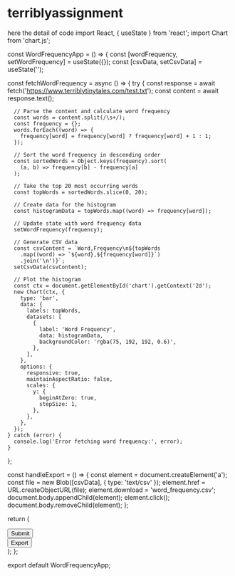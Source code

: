 # terriblyassignment
here the detail of code
import React, { useState } from 'react';
import Chart from 'chart.js';

const WordFrequencyApp = () => {
  const [wordFrequency, setWordFrequency] = useState({});
  const [csvData, setCsvData] = useState('');

  const fetchWordFrequency = async () => {
    try {
      const response = await fetch('https://www.terriblytinytales.com/test.txt');
      const content = await response.text();

      // Parse the content and calculate word frequency
      const words = content.split(/\s+/);
      const frequency = {};
      words.forEach((word) => {
        frequency[word] = frequency[word] ? frequency[word] + 1 : 1;
      });

      // Sort the word frequency in descending order
      const sortedWords = Object.keys(frequency).sort(
        (a, b) => frequency[b] - frequency[a]
      );

      // Take the top 20 most occurring words
      const topWords = sortedWords.slice(0, 20);

      // Create data for the histogram
      const histogramData = topWords.map((word) => frequency[word]);

      // Update state with word frequency data
      setWordFrequency(frequency);

      // Generate CSV data
      const csvContent = `Word,Frequency\n${topWords
        .map((word) => `${word},${frequency[word]}`)
        .join('\n')}`;
      setCsvData(csvContent);

      // Plot the histogram
      const ctx = document.getElementById('chart').getContext('2d');
      new Chart(ctx, {
        type: 'bar',
        data: {
          labels: topWords,
          datasets: [
            {
              label: 'Word Frequency',
              data: histogramData,
              backgroundColor: 'rgba(75, 192, 192, 0.6)',
            },
          ],
        },
        options: {
          responsive: true,
          maintainAspectRatio: false,
          scales: {
            y: {
              beginAtZero: true,
              stepSize: 1,
            },
          },
        },
      });
    } catch (error) {
      console.log('Error fetching word frequency:', error);
    }
  };

  const handleExport = () => {
    const element = document.createElement('a');
    const file = new Blob([csvData], { type: 'text/csv' });
    element.href = URL.createObjectURL(file);
    element.download = 'word_frequency.csv';
    document.body.appendChild(element);
    element.click();
    document.body.removeChild(element);
  };

  return (
    <div>
      <button onClick={fetchWordFrequency}>Submit</button>
      <div>
        <canvas id="chart" width="400" height="300"></canvas>
      </div>
      <button onClick={handleExport}>Export</button>
    </div>
  );
};

export default WordFrequencyApp;
